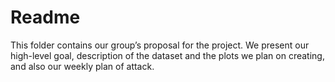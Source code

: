 Readme
================

This folder contains our group’s proposal for the project. We present
our high-level goal, description of the dataset and the plots we plan on
creating, and also our weekly plan of attack.
